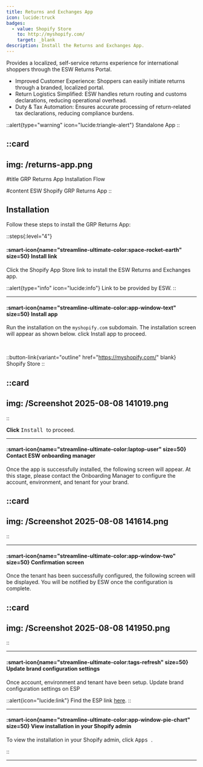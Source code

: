 ```yaml
---
title: Returns and Exchanges App
icon: lucide:truck
badges:
  - value: Shopify Store
    to: http://myshopify.com/
    target: _blank
description: Install the Returns and Exchanges App.
---
```


Provides a localized, self-service returns experience for international shoppers through the ESW Returns Portal.

<ul role="list" class="list-disc marker:text-teal-400 ...">
  <li>Improved Customer Experience: Shoppers can easily initiate returns through a branded, localized portal.</li>
  <li>Return Logistics Simplified: ESW handles return routing and customs declarations, reducing operational overhead.</li>
  <li>Duty & Tax Automation: Ensures accurate processing of return-related tax declarations, reducing compliance burdens.</li>
</ul>

::alert{type="warning" icon="lucide:triangle-alert"}
  Standalone App
::



::card
---
img: /returns-app.png
---
#title
GRP Returns App Installation Flow

#content
ESW Shopify GRP Returns App
::


## Installation

Follow these steps to install the GRP Returns App:

::steps{:level="4"}
#### :smart-icon{name="streamline-ultimate-color:space-rocket-earth" size=50} Install link

Click the Shopify App Store link to install the ESW Returns and Exchanges app.

::alert{type="info" icon="lucide:info"}
  Link to be provided by ESW.
::

---

#### :smart-icon{name="streamline-ultimate-color:app-window-text" size=50} Install app

Run the installation on the `myshopify.com` subdomain.
The installation screen will appear as shown below. click Install app to proceed. 

<br>

::button-link{variant="outline" href="https://myshopify.com/" blank}
Shopify Store
::            

::card
---
img: /Screenshot 2025-08-08 141019.png
---
::

**Click** <kbd class="min-h-7.5 inline-flex justify-center items-center py-1 px-1.5 bg-white border border-gray-200 font-JetBrains Mono text-sm text-gray-800 shadow-[0px_2px_0px_0px_rgba(0,0,0,0.08)] dark:bg-neutral-900 dark:border-neutral-700 dark:text-neutral-200 dark:shadow-[0px_2px_0px_0px_rgba(255,255,255,0.1)] rounded-md">
    Install
  </kbd> to proceed.

---

#### :smart-icon{name="streamline-ultimate-color:laptop-user" size=50} Contact ESW onboarding manager

Once the app is successfully installed, the following screen will appear.
At this stage, please contact the Onboarding Manager to configure the account, environment, and tenant for your brand. 

::card
---
img: /Screenshot 2025-08-08 141614.png
---
::

---

#### :smart-icon{name="streamline-ultimate-color:app-window-two" size=50} Confirmation screen

Once the tenant has been successfully configured, the following screen will be displayed.
You will be notified by ESW once the configuration is complete.

::card
---
img: /Screenshot 2025-08-08 141950.png
---
::

---

#### :smart-icon{name="streamline-ultimate-color:tags-refresh" size=50} Update brand configuration settings

Once account, environment and tenant have been setup. Update brand configuration 
settings on ESP

::alert{icon="lucide:link"}
Find the ESP link <a href="https://esp-core-ui.test.eshopworld.net/" target="_blank" rel="noopener noreferrer">here</a>.
::

---

#### :smart-icon{name="streamline-ultimate-color:app-window-pie-chart" size=50} View installation in your Shopify admin

To view the installation in your Shopify admin, click <kbd class="min-h-7.5 inline-flex justify-center items-center py-1 px-1.5 bg-white border border-gray-200 font-JetBrains Mono text-sm text-gray-800 shadow-[0px_2px_0px_0px_rgba(0,0,0,0.08)] dark:bg-neutral-900 dark:border-neutral-700 dark:text-neutral-200 dark:shadow-[0px_2px_0px_0px_rgba(255,255,255,0.1)] rounded-md">
    Apps
  </kbd>.




::

---
